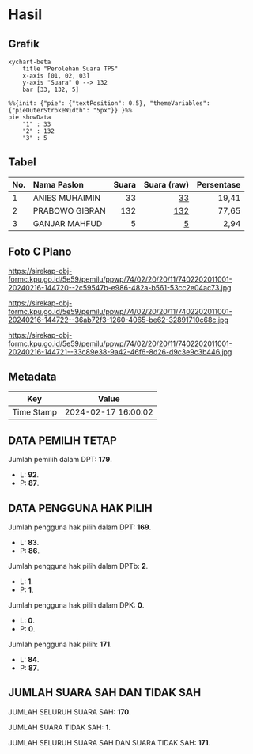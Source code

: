 # Hasil

## Grafik

```mermaid
xychart-beta
    title "Perolehan Suara TPS"
    x-axis [01, 02, 03]
    y-axis "Suara" 0 --> 132
    bar [33, 132, 5]
```

```mermaid
%%{init: {"pie": {"textPosition": 0.5}, "themeVariables": {"pieOuterStrokeWidth": "5px"}} }%%
pie showData
    "1" : 33
    "2" : 132
    "3" : 5
```

## Tabel

| No. | Nama Paslon    | Suara | Suara (raw) | Persentase |
|:--- |:-------------- | -----:| -----------:| ----------:|
| 1   | ANIES MUHAIMIN | 33    | [33][p-1]   | 19,41      |
| 2   | PRABOWO GIBRAN | 132   | [132][p-2]  | 77,65      |
| 3   | GANJAR MAHFUD  | 5     | [5][p-3]    | 2,94       |


[p-1]: https://github.com/gigit-pemilu/pemilu-2024-74-sulawesi-tenggara/blob/main/pilpres/hitung-suara/sub/74-sulawesi-tenggara/sub/02-konawe/sub/20-besulutu/sub/2011-andomesinggo/sub/001-tps/sub/paslon-1.txt
[p-2]: https://github.com/gigit-pemilu/pemilu-2024-74-sulawesi-tenggara/blob/main/pilpres/hitung-suara/sub/74-sulawesi-tenggara/sub/02-konawe/sub/20-besulutu/sub/2011-andomesinggo/sub/001-tps/sub/paslon-2.txt
[p-3]: https://github.com/gigit-pemilu/pemilu-2024-74-sulawesi-tenggara/blob/main/pilpres/hitung-suara/sub/74-sulawesi-tenggara/sub/02-konawe/sub/20-besulutu/sub/2011-andomesinggo/sub/001-tps/sub/paslon-3.txt

## Foto C Plano

https://sirekap-obj-formc.kpu.go.id/5e59/pemilu/ppwp/74/02/20/20/11/7402202011001-20240216-144720--2c59547b-e986-482a-b561-53cc2e04ac73.jpg

https://sirekap-obj-formc.kpu.go.id/5e59/pemilu/ppwp/74/02/20/20/11/7402202011001-20240216-144722--36ab72f3-1260-4065-be62-32891710c68c.jpg

https://sirekap-obj-formc.kpu.go.id/5e59/pemilu/ppwp/74/02/20/20/11/7402202011001-20240216-144721--33c89e38-9a42-46f6-8d26-d9c3e9c3b446.jpg


## Metadata

| Key        | Value               |
| ---------- | ------------------- |
| Time Stamp | 2024-02-17 16:00:02 |


## DATA PEMILIH TETAP

Jumlah pemilih dalam DPT: **179**.
 * L: **92**.
 * P: **87**.

## DATA PENGGUNA HAK PILIH

Jumlah pengguna hak pilih dalam DPT: **169**.
 * L: **83**.
 * P: **86**.

Jumlah pengguna hak pilih dalam DPTb: **2**.
 * L: **1**.
 * P: **1**.

Jumlah pengguna hak pilih dalam DPK: **0**.
 * L: **0**.
 * P: **0**.

Jumlah pengguna hak pilih: **171**.
 * L: **84**.
 * P: **87**.

## JUMLAH SUARA SAH DAN TIDAK SAH

JUMLAH SELURUH SUARA SAH: **170**.

JUMLAH SUARA TIDAK SAH: **1**.

JUMLAH SELURUH SUARA SAH DAN SUARA TIDAK SAH: **171**.


